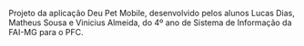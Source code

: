 Projeto da aplicação Deu Pet Mobile, desenvolvido pelos alunos Lucas Dias, Matheus Sousa e Vinicius Almeida, do 4º ano de Sistema de Informação da FAI-MG para o PFC.
